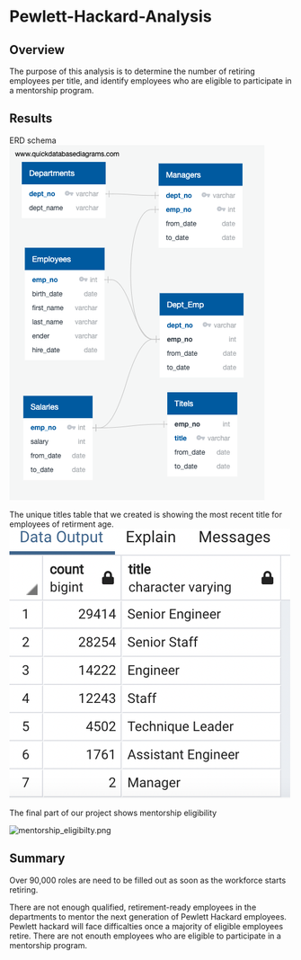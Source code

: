 # Pewlett-Hackard-Analysis

## Overview 

The purpose of this analysis is to determine the number of retiring employees per title, and identify employees who are eligible to participate in a mentorship program. 

## Results
ERD schema
![EmployeeDB.png](EmployeeDB.png)

The unique titles table that we created is showing the most recent title for employees of retirment age.
![retiring_titles.png](retiring_titles.png)

The final part of our project shows mentorship eligibility

![mentorship_eligibilty.png](amentorship_eligibilty.png)

## Summary

Over 90,000 roles are  need to be filled out as soon as the workforce starts retiring.

There are not  enough qualified, retirement-ready employees in the departments to mentor the next generation of Pewlett Hackard employees. Pewlett hackard will face difficalties once a majority of eligible employees retire. There are not enouth employees who are eligible to participate in a mentorship program.